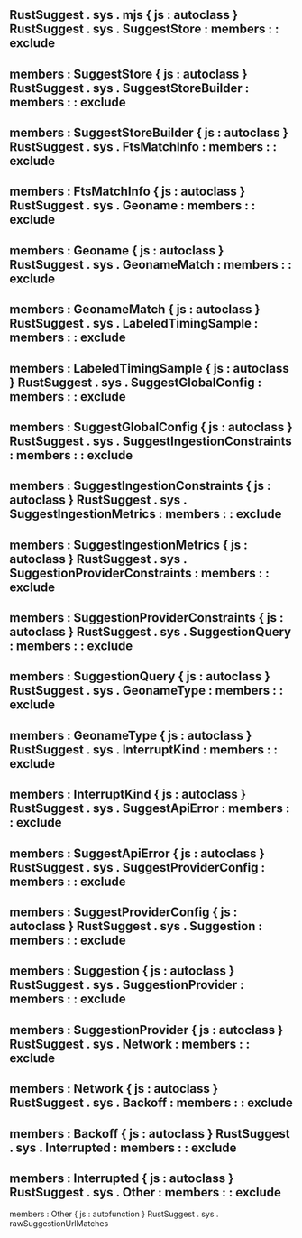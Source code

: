 #
RustSuggest
.
sys
.
mjs
{
js
:
autoclass
}
RustSuggest
.
sys
.
SuggestStore
:
members
:
:
exclude
-
members
:
SuggestStore
{
js
:
autoclass
}
RustSuggest
.
sys
.
SuggestStoreBuilder
:
members
:
:
exclude
-
members
:
SuggestStoreBuilder
{
js
:
autoclass
}
RustSuggest
.
sys
.
FtsMatchInfo
:
members
:
:
exclude
-
members
:
FtsMatchInfo
{
js
:
autoclass
}
RustSuggest
.
sys
.
Geoname
:
members
:
:
exclude
-
members
:
Geoname
{
js
:
autoclass
}
RustSuggest
.
sys
.
GeonameMatch
:
members
:
:
exclude
-
members
:
GeonameMatch
{
js
:
autoclass
}
RustSuggest
.
sys
.
LabeledTimingSample
:
members
:
:
exclude
-
members
:
LabeledTimingSample
{
js
:
autoclass
}
RustSuggest
.
sys
.
SuggestGlobalConfig
:
members
:
:
exclude
-
members
:
SuggestGlobalConfig
{
js
:
autoclass
}
RustSuggest
.
sys
.
SuggestIngestionConstraints
:
members
:
:
exclude
-
members
:
SuggestIngestionConstraints
{
js
:
autoclass
}
RustSuggest
.
sys
.
SuggestIngestionMetrics
:
members
:
:
exclude
-
members
:
SuggestIngestionMetrics
{
js
:
autoclass
}
RustSuggest
.
sys
.
SuggestionProviderConstraints
:
members
:
:
exclude
-
members
:
SuggestionProviderConstraints
{
js
:
autoclass
}
RustSuggest
.
sys
.
SuggestionQuery
:
members
:
:
exclude
-
members
:
SuggestionQuery
{
js
:
autoclass
}
RustSuggest
.
sys
.
GeonameType
:
members
:
:
exclude
-
members
:
GeonameType
{
js
:
autoclass
}
RustSuggest
.
sys
.
InterruptKind
:
members
:
:
exclude
-
members
:
InterruptKind
{
js
:
autoclass
}
RustSuggest
.
sys
.
SuggestApiError
:
members
:
:
exclude
-
members
:
SuggestApiError
{
js
:
autoclass
}
RustSuggest
.
sys
.
SuggestProviderConfig
:
members
:
:
exclude
-
members
:
SuggestProviderConfig
{
js
:
autoclass
}
RustSuggest
.
sys
.
Suggestion
:
members
:
:
exclude
-
members
:
Suggestion
{
js
:
autoclass
}
RustSuggest
.
sys
.
SuggestionProvider
:
members
:
:
exclude
-
members
:
SuggestionProvider
{
js
:
autoclass
}
RustSuggest
.
sys
.
Network
:
members
:
:
exclude
-
members
:
Network
{
js
:
autoclass
}
RustSuggest
.
sys
.
Backoff
:
members
:
:
exclude
-
members
:
Backoff
{
js
:
autoclass
}
RustSuggest
.
sys
.
Interrupted
:
members
:
:
exclude
-
members
:
Interrupted
{
js
:
autoclass
}
RustSuggest
.
sys
.
Other
:
members
:
:
exclude
-
members
:
Other
{
js
:
autofunction
}
RustSuggest
.
sys
.
rawSuggestionUrlMatches
